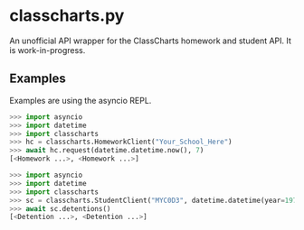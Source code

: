 # classcharts.py

An unofficial API wrapper for the ClassCharts homework and student API.
It is work-in-progress.

## Examples

Examples are using the asyncio REPL.

```py
>>> import asyncio
>>> import datetime   
>>> import classcharts
>>> hc = classcharts.HomeworkClient("Your_School_Here")
>>> await hc.request(datetime.datetime.now(), 7)
[<Homework ...>, <Homework ...>]
```

```py
>>> import asyncio
>>> import datetime
>>> import classcharts
>>> sc = classcharts.StudentClient("MYC0D3", datetime.datetime(year=1970, month=1, day=1))
>>> await sc.detentions()
[<Detention ...>, <Detention ...>]
```
